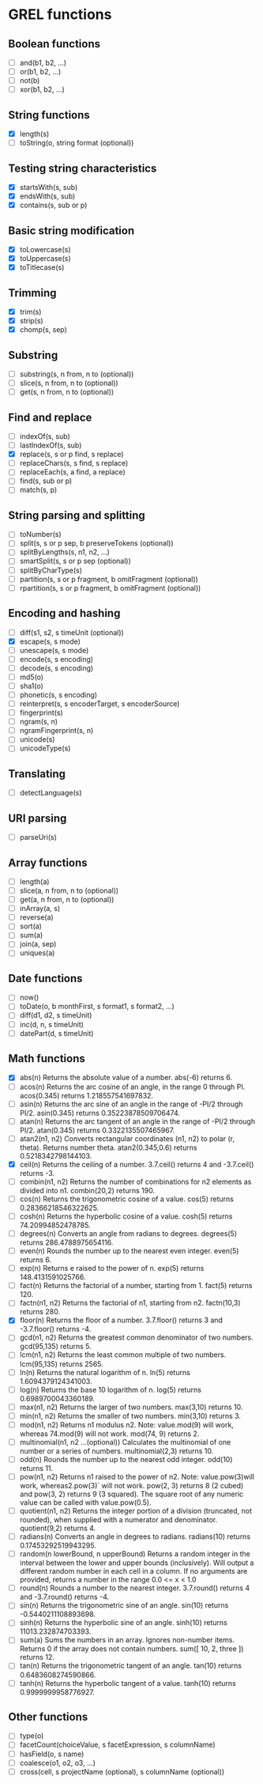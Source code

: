 # GREL functions
## Boolean functions
- [ ] and(b1, b2, ...)
- [ ] or(b1, b2, ...)
- [ ] not(b)
- [ ] xor(b1, b2, ...)

## String functions
- [X] length(s)
- [ ] toString(o, string format (optional))

## Testing string characteristics
- [X] startsWith(s, sub)
- [X] endsWith(s, sub)
- [X] contains(s, sub or p)

## Basic string modification
- [X] toLowercase(s)
- [X] toUppercase(s)
- [X] toTitlecase(s)

## Trimming
- [X] trim(s)
- [X] strip(s)
- [X] chomp(s, sep)

## Substring
- [ ] substring(s, n from, n to (optional))
- [ ] slice(s, n from, n to (optional))
- [ ] get(s, n from, n to (optional))

## Find and replace
- [ ] indexOf(s, sub)
- [ ] lastIndexOf(s, sub)
- [x] replace(s, s or p find, s replace)
- [ ] replaceChars(s, s find, s replace)
- [ ] replaceEach(s, a find, a replace)
- [ ] find(s, sub or p)
- [ ] match(s, p)

## String parsing and splitting
- [ ] toNumber(s)
- [ ] split(s, s or p sep, b preserveTokens (optional))
- [ ] splitByLengths(s, n1, n2, ...)
- [ ] smartSplit(s, s or p sep (optional))
- [ ] splitByCharType(s)
- [ ] partition(s, s or p fragment, b omitFragment (optional))
- [ ] rpartition(s, s or p fragment, b omitFragment (optional))

## Encoding and hashing
- [ ] diff(s1, s2, s timeUnit (optional))
- [X] escape(s, s mode)
- [ ] unescape(s, s mode)
- [ ] encode(s, s encoding)
- [ ] decode(s, s encoding)
- [ ] md5(o)
- [ ] sha1(o)
- [ ] phonetic(s, s encoding)
- [ ] reinterpret(s, s encoderTarget, s encoderSource)
- [ ] fingerprint(s)
- [ ] ngram(s, n)
- [ ] ngramFingerprint(s, n)
- [ ] unicode(s)
- [ ] unicodeType(s)

## Translating
- [ ] detectLanguage(s)

## URI parsing
- [ ] parseUri(s)

## Array functions
- [ ] length(a)
- [ ] slice(a, n from, n to (optional))
- [ ] get(a, n from, n to (optional))
- [ ] inArray(a, s)
- [ ] reverse(a)
- [ ] sort(a)
- [ ] sum(a)
- [ ] join(a, sep)
- [ ] uniques(a)

## Date functions
- [ ] now()
- [ ] toDate(o, b monthFirst, s format1, s format2, ...)
- [ ] diff(d1, d2, s timeUnit)
- [ ] inc(d, n, s timeUnit)
- [ ] datePart(d, s timeUnit)

## Math functions
- [X] abs(n)	Returns the absolute value of a number.	abs(-6) returns 6.
- [ ] acos(n)	Returns the arc cosine of an angle, in the range 0 through PI.	acos(0.345) returns 1.218557541697832.
- [ ] asin(n)	Returns the arc sine of an angle in the range of -PI/2 through PI/2.	asin(0.345) returns 0.35223878509706474.
- [ ] atan(n)	Returns the arc tangent of an angle in the range of -PI/2 through PI/2.	atan(0.345) returns 0.3322135507465967.
- [ ] atan2(n1, n2)	Converts rectangular coordinates (n1, n2) to polar (r, theta). Returns number theta.	atan2(0.345,0.6) returns 0.5218342798144103.
- [X] ceil(n)	Returns the ceiling of a number.	3.7.ceil() returns 4 and -3.7.ceil() returns -3.
- [ ] combin(n1, n2)	Returns the number of combinations for n2 elements as divided into n1.	combin(20,2) returns 190.
- [ ] cos(n)	Returns the trigonometric cosine of a value.	cos(5) returns 0.28366218546322625.
- [ ] cosh(n)	Returns the hyperbolic cosine of a value.	cosh(5) returns 74.20994852478785.
- [ ] degrees(n)	Converts an angle from radians to degrees.	degrees(5) returns 286.4788975654116.
- [ ] even(n)	Rounds the number up to the nearest even integer.	even(5) returns 6.
- [ ] exp(n)	Returns e raised to the power of n.	exp(5) returns 148.4131591025766.
- [ ] fact(n)	Returns the factorial of a number, starting from 1.	fact(5) returns 120.
- [ ] factn(n1, n2)	Returns the factorial of n1, starting from n2.	factn(10,3) returns 280.
- [X] floor(n)	Returns the floor of a number.	3.7.floor() returns 3 and -3.7.floor() returns -4.
- [ ] gcd(n1, n2)	Returns the greatest common denominator of two numbers.	gcd(95,135) returns 5.
- [ ] lcm(n1, n2)	Returns the least common multiple of two numbers.	lcm(95,135) returns 2565.
- [ ] ln(n)	Returns the natural logarithm of n.	ln(5) returns 1.6094379124341003.
- [ ] log(n)	Returns the base 10 logarithm of n.	log(5) returns 0.6989700043360189.
- [ ] max(n1, n2)	Returns the larger of two numbers.	max(3,10) returns 10.
- [ ] min(n1, n2)	Returns the smaller of two numbers.	min(3,10) returns 3.
- [ ] mod(n1, n2)	Returns n1 modulus n2. Note: value.mod(9) will work, whereas 74.mod(9) will not work.	mod(74, 9) returns 2.
- [ ] multinomial(n1, n2 …(optional))	Calculates the multinomial of one number or a series of numbers.	multinomial(2,3) returns 10.
- [ ] odd(n)	Rounds the number up to the nearest odd integer.	odd(10) returns 11.
- [ ] pow(n1, n2)	Returns n1 raised to the power of n2. Note: value.pow(3)will work, whereas2.pow(3)` will not work.	pow(2, 3) returns 8 (2 cubed) and pow(3, 2) returns 9 (3 squared). The square root of any numeric value can be called with value.pow(0.5).
- [ ] quotient(n1, n2)	Returns the integer portion of a division (truncated, not rounded), when supplied with a numerator and denominator.	quotient(9,2) returns 4.
- [ ] radians(n)	Converts an angle in degrees to radians.	radians(10) returns 0.17453292519943295.
- [ ] random(n lowerBound, n upperBound)	Returns a random integer in the interval between the lower and upper bounds (inclusively). Will output a different random number in each cell in a column. If no arguments are provided, returns a number in the range 0.0 <= x < 1.0
- [ ] round(n)	Rounds a number to the nearest integer.	3.7.round() returns 4 and -3.7.round() returns -4.
- [ ] sin(n)	Returns the trigonometric sine of an angle.	sin(10) returns -0.5440211108893698.
- [ ] sinh(n)	Returns the hyperbolic sine of an angle.	sinh(10) returns 11013.232874703393.
- [ ] sum(a)	Sums the numbers in an array. Ignores non-number items. Returns 0 if the array does not contain numbers.	sum([ 10, 2, three ]) returns 12.
- [ ] tan(n)	Returns the trigonometric tangent of an angle.	tan(10) returns 0.6483608274590866.
- [ ] tanh(n)	Returns the hyperbolic tangent of a value.	tanh(10) returns 0.9999999958776927.

## Other functions
- [ ] type(o)
- [ ] facetCount(choiceValue, s facetExpression, s columnName)
- [ ] hasField(o, s name)
- [ ] coalesce(o1, o2, o3, ...)
- [ ] cross(cell, s projectName (optional), s columnName (optional))